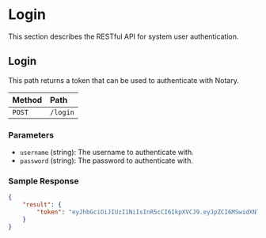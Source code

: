 # Login

This section describes the RESTful API for system user authentication.

## Login

This path returns a token that can be used to authenticate with Notary.

| Method | Path     |
| :----- | :------- |
| `POST` | `/login` |

### Parameters

- `username` (string): The username to authenticate with.
- `password` (string): The password to authenticate with.

### Sample Response

```json
{
    "result": {
        "token": "eyJhbGciOiJIUzI1NiIsInR5cCI6IkpXVCJ9.eyJpZCI6MSwidXNlcm5hbWUiOiJhZG1pbiIsImV4cCI6MTczNTU4NTk0MX0.0BsZVMLCzJ6mzCXlf3qfAR2k6Fk7aUsGfHV7Tj1Dqy4"
    }
}
```
